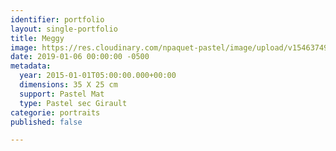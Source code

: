 ```yaml
---
identifier: portfolio
layout: single-portfolio
title: Meggy
image: https://res.cloudinary.com/npaquet-pastel/image/upload/v1546374921/Meggy-pastel-25-X-35-cm-2015-PastelMat-Girault.jpg
date: 2019-01-06 00:00:00 -0500
metadata:
  year: 2015-01-01T05:00:00.000+00:00
  dimensions: 35 X 25 cm
  support: Pastel Mat
  type: Pastel sec Girault
categorie: portraits
published: false

---
```

